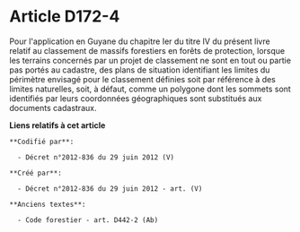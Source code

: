 # Article D172-4

Pour l'application en Guyane du chapitre Ier du titre IV du présent livre relatif au classement de massifs forestiers en
forêts de protection, lorsque les terrains concernés par un projet de classement ne sont en tout ou partie pas portés au
cadastre, des plans de situation identifiant les limites du périmètre envisagé pour le classement définies soit par référence
à des limites naturelles, soit, à défaut, comme un polygone dont les sommets sont identifiés par leurs coordonnées
géographiques sont substitués aux documents cadastraux.

**Liens relatifs à cet article**

	**Codifié par**:

	  - Décret n°2012-836 du 29 juin 2012 (V)

	**Créé par**:

	  - Décret n°2012-836 du 29 juin 2012 - art. (V)

	**Anciens textes**:

	  - Code forestier - art. D442-2 (Ab)
